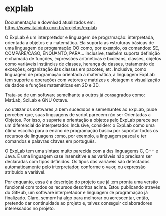 # explab

Documentação e download atualizados em: https://www.italoinfo.com.br/projetos/explab

<p>O ExpLab é um interpretador e linguagem de programação: interpretada, orientada a objetos e a matemática. Ela suporta as estruturas básicas de uma linguagem de programação OO como, por exemplo, os comandos: SE, COMPARE/CASO, ENQUANTO, PARA... inclusive, também suporta definição e chamada de funções, expressões aritméticas e booleans, classes, objetos como variáveis instâncias de classes, herança de classes, tratamento de exceções, organização das classes em pacotes, etc. Inclusive, como linguagem de programação orientada a matemática, a linguagem ExpLab tem suporte a operações com vetores e matrizes e plotagem e visualização de dados e funções matemáticas em 2D e 3D.</p>

<p>Trata-se de um software semelhante a outros já consagrados como: MatLab, SciLab e GNU Octave.</p>

<p>Ao utilizar os softwares já bem sucedidos e semelhantes ao ExpLab, pude perceber que, suas linguagens de script parecem não ser Orientadas a Objetos. Por isso, o suporte a orientação a objetos pelo ExpLab parece ser um diferencial do interpretador. Inclusive, considero o ExpLab como uma ótima escolha para o ensino de programação básica por suportar todos os recursos de linguagens como, por exemplo, a linguagem pascal e ter comandos e palavras chaves em português.</p>

<p>O ExpLab tem uma sintaxe muito parecida com a das linguagems C, C++ e Java. É uma linguagem case insensitive e as variáveis não precisam ser declaradas com tipos definidos. Os tipos das variáveis são detectados automaticamente pelo interpretador, conforme o valor, ou expressão atribuido a variável.</p>

<p>Por enquanto, essa é a descrição do projeto que já tem pronta uma versão funcional com todos os recursos descritos acima. Estou publicando através do GitHub, um software interpretador e linguagem de programação já finalizado. Claro, sempre há algo para melhorar ou acrescentar, então, pretendo dar continuidade ao projeto e, talvez conseguir colaboradores interessados no projeto.</p>
